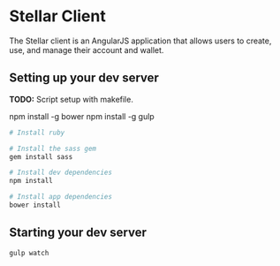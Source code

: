 # Stellar Client

The Stellar client is an AngularJS application that allows users to create, use,
and manage their account and wallet.

## Setting up your dev server
**TODO:** Script setup with makefile.

npm install -g bower
npm install -g gulp

```bash
# Install ruby

# Install the sass gem
gem install sass

# Install dev dependencies
npm install

# Install app dependencies
bower install
```

## Starting your dev server

```bash
gulp watch
```
